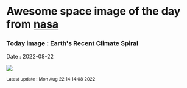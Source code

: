 
# Awesome space image of the day from [nasa](https://api.nasa.gov/)

### Today image : Earth's Recent Climate Spiral

Date : 2022-08-22


![](https://www.youtube.com/embed/ACaPI2M4GyU?rel=0)

<small>Latest update : Mon Aug 22 14:14:08 2022</small>


